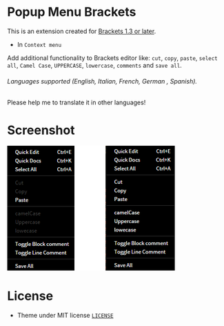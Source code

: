 # Popup Menu Brackets


This is an extension created for [Brackets 1.3 or later](http://www.brackets.io/). 


* In `Context menu`

Add additional functionality to Brackets editor like: `cut`, `copy`, `paste`, `select all`, `Camel Case`, `UPPERCASE`, `lowercase`, `comments` and `save all`.

###### Languages supported (English, Italian, French, German , Spanish).
Please help me to translate it in other languages!

# Screenshot

![Image 1](https://github.com/Denisov21/Popup-menu-extension/blob/master/screenshot/Image3.png)

# License

* Theme under MIT license [`LICENSE`](LICENSE)
